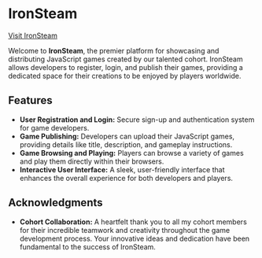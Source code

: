 # IronSteam

[Visit IronSteam](https://ironsteam.netlify.app/)

Welcome to **IronSteam**, the premier platform for showcasing and distributing JavaScript games created by our talented cohort. IronSteam allows developers to register, login, and publish their games, providing a dedicated space for their creations to be enjoyed by players worldwide.

## Features

- **User Registration and Login:** Secure sign-up and authentication system for game developers.
- **Game Publishing:** Developers can upload their JavaScript games, providing details like title, description, and gameplay instructions.
- **Game Browsing and Playing:** Players can browse a variety of games and play them directly within their browsers.
- **Interactive User Interface:** A sleek, user-friendly interface that enhances the overall experience for both developers and players.

## Acknowledgments

- **Cohort Collaboration:** A heartfelt thank you to all my cohort members for their incredible teamwork and creativity throughout the game development process. Your innovative ideas and dedication have been fundamental to the success of IronSteam.
